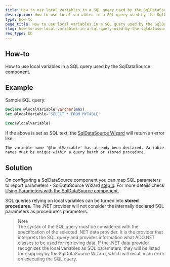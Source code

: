 ```yaml
---
title: How to use local variables in a SQL query used by the SqlDataSource component
description: How to use local variables in a SQL query used by the SqlDataSource component.
type: how-to
page_title: How to use local variables in a SQL query used by the SqlDataSource component
slug: how-to-use-local-variables-in-a-sql-query-used-by-the-sqldatasource-component
res_type: kb
---
```


## How-to  
How to use local variables in a SQL query used by the SqlDataSource component.  

## Example
 Sample SQL query:  

```sql
Declare @localVariable varchar(max)
Set @localVariable='SELECT * FROM MYTABLE'
 
Exec(@localVariable)
```
 
 If the above is set as SQL text, the [SqlDataSource Wizard](../sqldatasource-wizard) will return an error like:  

```
The variable name '@localVariable' has already been declared. Variable names must be unique within a query batch or stored procedure.
```
  
## Solution  
 On configuring a SqlDataSource component you can map SQL parameters to report parameters - SqlDataSource Wizard [step 4](../sqldatasource-wizard). For more details check [Using Parameters with the SqlDataSource component.](../sql-data-source-using-parameters)  
 
SQL queries relying on local variables can be turned into **stored procedures**. The .NET provider will not consider the internally declared SQL parameters as procedure's parameters.
 
 >Note
 > <br />
 > The syntax of the SQL query must be considered with the specification of the selected .NET data provider. It is the provider that interprets the SQL query and provides information what ADO<span>.</span>NET classes to be used for retrieving data. If the .NET data provider recognizes the local variables as SQL parameters, they will be listed for mapping by the SqlDataSource Wizard, which will result in an error on executing the SQL query.  
  
